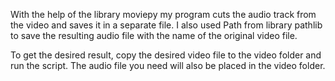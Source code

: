 With the help of the library moviepy my program cuts the audio track from the video and saves it in a separate file.
I also used Path from library pathlib to save the resulting audio file with the name of the original video file.

To get the desired result, copy the desired video file to the video folder and run the script. The audio file you need will also be placed in the video folder.
